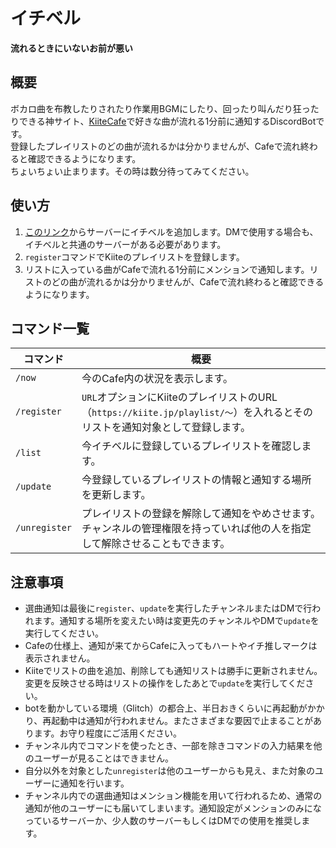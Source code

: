 # イチベル
**流れるときにいないお前が悪い**
## 概要
ボカロ曲を布教したりされたり作業用BGMにしたり、回ったり叫んだり狂ったりできる神サイト、[KiiteCafe](https://cafe.kiite.jp)で好きな曲が流れる1分前に通知するDiscordBotです。  
登録したプレイリストのどの曲が流れるかは分かりませんが、Cafeで流れ終わると確認できるようになります。  
ちょいちょい止まります。その時は数分待ってみてください。  

## 使い方
1. [このリンク](https://discord.com/api/oauth2/authorize?client_id=932282973997375488&permissions=0&scope=applications.commands%20bot)からサーバーにイチベルを追加します。DMで使用する場合も、イチベルと共通のサーバーがある必要があります。
2. `register`コマンドでKiiteのプレイリストを登録します。
3. リストに入っている曲がCafeで流れる1分前にメンションで通知します。リストのどの曲が流れるかは分かりませんが、Cafeで流れ終わると確認できるようになります。

## コマンド一覧
| コマンド      | 概要                                                                                                                         |
| ------------- | ---------------------------------------------------------------------------------------------------------------------------- |
| `/now`        | 今のCafe内の状況を表示します。                                                                                               |
| `/register`   | `URL`オプションにKiiteのプレイリストのURL（`https://kiite.jp/playlist/〜`）を入れるとそのリストを通知対象として登録します。  |
| `/list`       | 今イチベルに登録しているプレイリストを確認します。                                                                           |
| `/update`     | 今登録しているプレイリストの情報と通知する場所を更新します。                                                                 |
| `/unregister` | プレイリストの登録を解除して通知をやめさせます。チャンネルの管理権限を持っていれば他の人を指定して解除させることもできます。 |

## 注意事項
- 選曲通知は最後に`register`、`update`を実行したチャンネルまたはDMで行われます。通知する場所を変えたい時は変更先のチャンネルやDMで`update`を実行してください。
- Cafeの仕様上、通知が来てからCafeに入ってもハートやイチ推しマークは表示されません。
- Kiiteでリストの曲を追加、削除しても通知リストは勝手に更新されません。変更を反映させる時はリストの操作をしたあとで`update`を実行してください。
- botを動かしている環境（Glitch）の都合上、半日おきくらいに再起動がかかり、再起動中は通知が行われません。またさまざまな要因で止まることがあります。お守り程度にご活用ください。
- チャンネル内でコマンドを使ったとき、一部を除きコマンドの入力結果を他のユーザーが見ることはできません。
- 自分以外を対象とした`unregister`は他のユーザーからも見え、また対象のユーザーに通知を行います。
- チャンネル内での選曲通知はメンション機能を用いて行われるため、通常の通知が他のユーザーにも届いてしまいます。通知設定がメンションのみになっているサーバーか、少人数のサーバーもしくはDMでの使用を推奨します。
